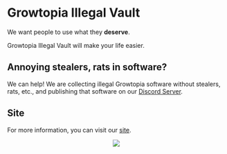 # Growtopia Illegal Vault
We want people to use what they **deserve**.

Growtopia Illegal Vault will make your life easier.

## Annoying stealers, rats in software?
We can help! We are collecting illegal Growtopia software without stealers, rats, etc., and publishing that software on our [Discord Server](http://bit.ly/Growtopia-Illegal-Vault).
## Site

For more information, you can visit our [site](https://illegal-vault.github.io/).
<p align="center">
  <img src="https://i.imgur.com/2OCDQPw.png"/>
</p>
